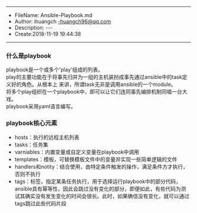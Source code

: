 ___
- FileName: Ansible-Playbook.md
- Author: ihuangch -huangch96@qq.com
- Description: ---
- Create:2018-11-19 19:44:38
___

### 什么是playbook
playbook是一个或多个'play'组成的列表。  
play的主要功能在于将事先归并为一组的主机装扮成事先通过ansible中的task定义好的角色。从根本上
来讲，所谓task无非是调用ansible的一个module。  
将多个play组织在一个playbook中，即可以让它们连同事先编排机制同唱一台大戏。  
playbook采用yaml语言编写。  

### playbook核心元素
- hosts：执行的远程主机列表
- tasks：任务集
- varniables：内置变量或自定义变量在playbook中调用
- templates：模板，可替换模板文件中的变量并实现一些简单逻辑的文件
- handlers和notity：结合使用，由特定条件触发的操作，满足条件方才执行，否则不执行
- tags：标签，指定某条任务执行，用于选择运行playbook中的部分代码，ansible具有幂等性，因此会跳过没有变化的部分，即便如此，有些代码为测试其确实没有发生变化的时间会很长。此时，如果确信没有变化，就可以通过tags跳过此些代码片段



